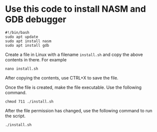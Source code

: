 # Use this code to install NASM and GDB debugger

```
#!/bin/bash
sudo apt update
sudo apt install nasm
sudo apt install gdb
```

Create a file in Linux with a filename ```install.sh``` and copy the above contents in there.
For example
```
nano install.sh
```

After copying the contents, use CTRL+X to save the file.

Once the file is created, make the file executable. Use the following command.
```
chmod 711 ./install.sh
```

After the file permission has changed, use the following command to run the script.
```
./install.sh
```

